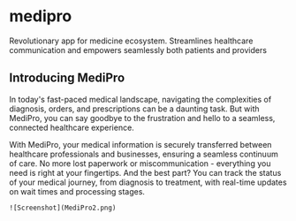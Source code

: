 # medipro
Revolutionary app for medicine ecosystem. Streamlines healthcare communication and empowers seamlessly both patients and providers

## Introducing MediPro

In today's fast-paced medical landscape, navigating the complexities of diagnosis, orders, and prescriptions can be a daunting task. But with MediPro, you can say goodbye to the frustration and hello to a seamless, connected healthcare experience.

With MediPro, your medical information is securely transferred between healthcare professionals and businesses, ensuring a seamless continuum of care. No more lost paperwork or miscommunication - everything you need is right at your fingertips. And the best part? You can track the status of your medical journey, from diagnosis to treatment, with real-time updates on wait times and processing stages.

`![Screenshot](MediPro2.png)`